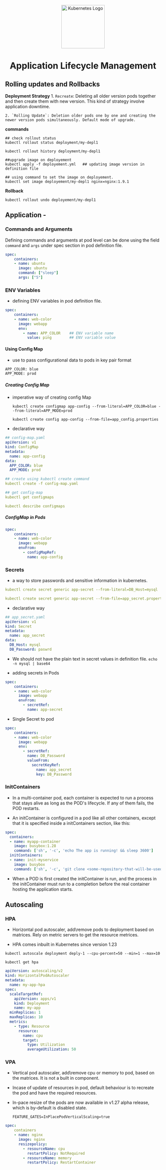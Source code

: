 <p align="center">
  <img src="https://raw.githubusercontent.com/kubernetes/kubernetes/master/logo/logo.svg"
       alt="Kubernetes Logo" width="140">
</p>

<h1 align="center">Application Lifecycle Management</h1>

## Rolling updates and Rollbacks

**Deployment Strategy**
    1. `Recreate`: Deleting all older version pods together and then create them with new version. This kind of strategy involve application downtime.

    2. `Rolling Update`: Deletion older pods one by one and creating the newer version pods simultaneously. Default mode of upgrade.

**commands**

```
## check rollout status
kubectl rollout status deployment/my-depl1

kubectl rollout history deployment/my-depl1

##upgrade image on deployement
kubectl apply -f deployement.yml   ## updating image version in definition file

## using command to set the image on deployement.
kubectl set image deployement/my-depl1 nginx=nginx:1.9.1
```

**Rollback**

`kubectl rollout undo deployement/my-depl1`


## Application - 

### Commands and Arguments

Defining commands and arguments at pod level can be done using the field `command` and `args` under spec section in pod definition file.

```yaml
spec:
    containers:
    - name: ubuntu
      image: ubuntu
      command: ["sleep"]
      args: ["5"]
```

### ENV Variables
- defining ENV variables in pod definition file.
```yaml
spec:
    containers:
    - name: web-color
      image: webapp
      env:
        - name: APP_COLOR    ## ENV variable name
          value: ping        ## ENV variable value
```

#### Using Config Map

- use to pass configurational data to pods in key pair format

```bash
APP_COLOR: blue
APP_MODE: prod
```
##### Creating Config Map

- imperative way of creating config Map

  `kubectl create configmap app-config --from-literal=APP_COLOR=blue --from-literal=APP_MODE=prod`

  `kubectl create config app-config --from-file=app_config.properties`

- declarative way
```yaml
## config-map.yaml
apiVersion: v1
kind: ConfigMap
metadata:
  name: app-config
data:
  APP_COLOR: blue
  APP_MODE: prod

## create using kubectl create command
kubectl create -f config-map.yaml

## get config-map
kubectl get configmaps

kubectl describe configmaps
```

##### ConfigMap in Pods

```yaml
spec:
    containers:
    - name: web-color
      image: webapp
      envFrom: 
        - configMapRef:
          name: app-config
```
### Secrets

- a way to store passwords and sensitive information in kubernetes.

```yaml
kubectl create secret generic app-secret --from-literal=DB_Host=mysql

kubectl create secret generic app-secret --from-file=app_secret.properties
```

- declarative way
```yaml
## app_secret.yaml
apiVersion: v1
kind: Secret
metadata:
  name: app_secret
data:
  DB_Host: mysql
  DB_Password: paswrd
```

- We should not have the plain text in secret values in definition file. 
  `echo -n mysql | base64`

- adding secrets in Pods
```yaml
spec:
    containers:
    - name: web-color
      image: webapp
      envFrom: 
        - secretRef:
          name: app-secret
```

- Single Secret to pod

```yaml
spec:
    containers:
    - name: web-color
      image: webapp
      env: 
        - secretRef:
          name: DB_Password
          valueFrom:
            secretKeyRef:
              name: app_secret
              key: DB_Password
```

### InitContainers

- In a multi-container pod, each container is expected to run a process that stays alive as long as the POD's lifecycle. If any of them fails, the POD restarts.

- An initContainer is configured in a pod like all other containers, except that it is specified inside a initContainers section,  like this:

```yaml
spec:
  containers:
  - name: myapp-container
    image: busybox:1.28
    command: ['sh', '-c', 'echo The app is running! && sleep 3600']
  initContainers:
  - name: init-myservice
    image: busybox
    command: ['sh', '-c', 'git clone <some-repository-that-will-be-used-by-application> ; done;']
```

- When a POD is first created the initContainer is run, and the process in the initContainer must run to a completion before the real container hosting the application starts. 

## Autoscaling

### HPA

- Horizontal pod autoscaler, add\remove pods to deployment based on matrices. Rely on metric servers to get the resource metrices.

- HPA comes inbuilt in Kubernetes since version 1.23


`kubectl autoscale deployment deply-1 --cpu-percent=50 --min=1 --max=10`

`kubectl get hpa`

```yaml
apiVersion: autoscaling/v2
kind: HorizontalPodAutoscaler
metadata:
  name: my-app-hpa
spec:
  scaleTargetRef:
    apiVersion: apps/v1
    kind: Deployment
    name: my-app
  minReplicas: 1
  maxReplicas: 10
  metrics:
    - type: Resource
      resource:
        name: cpu
        target:
          type: Utilization
          averageUtilization: 50
```

### VPA 

- Vertical pod autoscaler, add\remove cpu or memory to pod, based on the matrices. It is not a built in component.

- Incase of update of resources in pod, default behaviour is to recreate the pod and have the required resources.

- In-pace resize of the pods are now available in v1.27 alpha release, which is by-default is disabled state.



    `FEATURE_GATES=InPlacePodVerticalScaling=true`

```yaml
spec:
    containers
    - name: nginx
      image: nginx
      resizepolicy:
        - resourceName: cpu
          restartPolicy: NotRequired
        - resourceName: memory
          restartPolicy: RestartContainer
```


